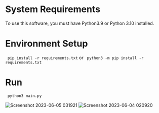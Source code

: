 # System Requirements
To use this software, you must have Python3.9 or Python 3.10 installed.

# Environment Setup
``` pip install -r requirements.txt``` or ``` python3 -m pip install -r requirements.txt```

# Run
``` python3 main.py```





![Screenshot 2023-06-05 031921](https://github.com/brookehorizon/Eyetrack_for_BMS_and_DCS/assets/86805843/3778de27-9989-4068-9d9c-064fc78d5852)
![Screenshot 2023-06-04 020920](https://github.com/brookehorizon/Eyetrack_for_BMS_and_DCS/assets/86805843/e15fc897-8db1-4f5b-8e86-0855b4a27e24)
